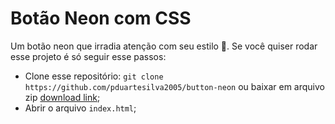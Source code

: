 # Botão Neon com CSS

Um botão neon que irradia atenção com seu estilo 💅. Se você quiser rodar esse projeto é só seguir esse passos:

- Clone esse repositório: `git clone https://github.com/pduartesilva2005/button-neon` ou baixar em arquivo zip [download link](https://github.com/pduartesilva2005/button-neon/archive/refs/heads/main.zip);
- Abrir o arquivo `index.html`;
